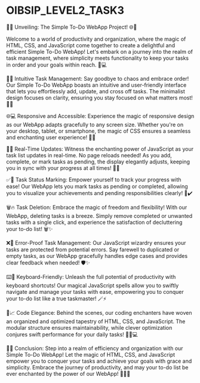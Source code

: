 # OIBSIP_LEVEL2_TASK3

📝🌐 Unveiling: The Simple To-Do WebApp Project! 🌐📝

Welcome to a world of productivity and organization, where the magic of HTML, CSS, and JavaScript come together to create a delightful and efficient Simple To-Do WebApp! Let's embark on a journey into the realm of task management, where simplicity meets functionality to keep your tasks in order and your goals within reach. 🌟💻

📝💡 Intuitive Task Management: Say goodbye to chaos and embrace order! Our Simple To-Do WebApp boasts an intuitive and user-friendly interface that lets you effortlessly add, update, and cross off tasks. The minimalist design focuses on clarity, ensuring you stay focused on what matters most! 🎯📅

🌐💻 Responsive and Accessible: Experience the magic of responsive design as our WebApp adapts gracefully to any screen size. Whether you're on your desktop, tablet, or smartphone, the magic of CSS ensures a seamless and enchanting user experience! 🔮📱

🔄🎨 Real-Time Updates: Witness the enchanting power of JavaScript as your task list updates in real-time. No page reloads needed! As you add, complete, or mark tasks as pending, the display elegantly adjusts, keeping you in sync with your progress at all times! 🌈✨

✅🚫 Task Status Marking: Empower yourself to track your progress with ease! Our WebApp lets you mark tasks as pending or completed, allowing you to visualize your achievements and pending responsibilities clearly! 📝✔️

🗑️🔥 Task Deletion: Embrace the magic of freedom and flexibility! With our WebApp, deleting tasks is a breeze. Simply remove completed or unwanted tasks with a single click, and experience the satisfaction of decluttering your to-do list! 🗑️✨

❌🚧 Error-Proof Task Management: Our JavaScript wizardry ensures your tasks are protected from potential errors. Say farewell to duplicated or empty tasks, as our WebApp gracefully handles edge cases and provides clear feedback when needed! 🛡️✨

⌨️📑 Keyboard-Friendly: Unleash the full potential of productivity with keyboard shortcuts! Our magical JavaScript spells allow you to swiftly navigate and manage your tasks with ease, empowering you to conquer your to-do list like a true taskmaster! 🪄⚡

🌟📈 Code Elegance: Behind the scenes, our coding enchanters have woven an organized and optimized tapestry of HTML, CSS, and JavaScript. The modular structure ensures maintainability, while clever optimization conjures swift performance for your daily tasks! 🧙‍♂️💻

🎉🌟 Conclusion: Step into a realm of efficiency and organization with our Simple To-Do WebApp! Let the magic of HTML, CSS, and JavaScript empower you to conquer your tasks and achieve your goals with grace and simplicity. Embrace the journey of productivity, and may your to-do list be ever enchanted by the power of our WebApp! 🎉📝🌟
